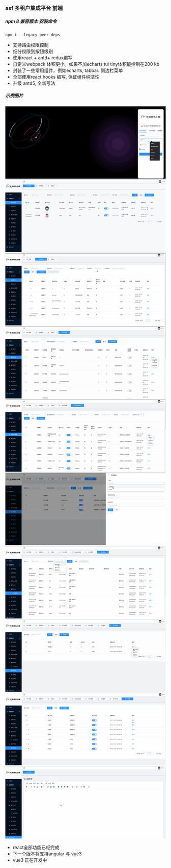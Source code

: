 ### asf 多租户集成平台 前端

##### npm 8 兼容版本 安装命令
`npm i --legacy-peer-deps`

- 支持路由权限控制
- 细分权限到按钮级别
- 使用react + antd+ redux编写
- 自定义webpack 体积更小。如果不加echarts tui tiny体积能控制在200 kb
- 封装了一些常用组件，例如echarts, tabbar. 侧边栏菜单
- 全部使用react hooks 编写, 保证组件纯洁性
- 升级 antd5, 全新写法
##### 示例图片
![示例图片](./gif/1.gif) 
![示例图片](./gif/2.gif) 
![示例图片](./gif/3.gif) 
![示例图片](./gif/4.gif)
![示例图片](./gif/5.gif)
![示例图片](./gif/6.gif)
![示例图片](./gif/7.gif)
![示例图片](./gif/8.gif)
![示例图片](./gif/9.gif)
![示例图片](./gif/10.gif)       

- react全部功能已经完成
- 下一个版本将支持angular 与 vue3
- vue3 正在开发中